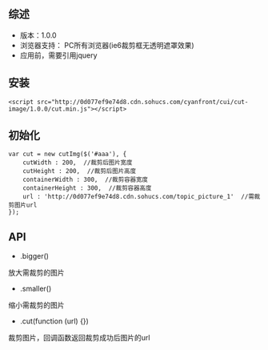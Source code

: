 ## 综述

* 版本：1.0.0
* 浏览器支持： PC所有浏览器(ie6裁剪框无透明遮罩效果)
* 应用前，需要引用jquery

## 安装

    <script src="http://0d077ef9e74d8.cdn.sohucs.com/cyanfront/cui/cut-image/1.0.0/cut.min.js"></script>

## 初始化

    var cut = new cutImg($('#aaa'), {
        cutWidth : 200,  //裁剪后图片宽度
        cutHeight : 200,  //裁剪后图片高度
        containerWidth : 300,  //裁剪容器宽度
        containerHeight : 300,  //裁剪容器高度
        url : 'http://0d077ef9e74d8.cdn.sohucs.com/topic_picture_1'  //需裁剪图片url
    });

## API

* .bigger()

放大需裁剪的图片

* .smaller()

缩小需裁剪的图片

* .cut(function (url) {})

裁剪图片，回调函数返回裁剪成功后图片的url
	